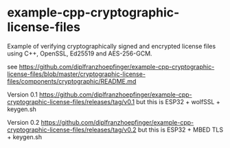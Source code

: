 # example-cpp-cryptographic-license-files
Example of verifying cryptographically signed and encrypted license files using C++, OpenSSL, Ed25519 and AES-256-GCM. 


see
https://github.com/diplfranzhoepfinger/example-cpp-cryptographic-license-files/blob/master/cryptographic-license-files/components/cryptographic/README.md


Version 0.1 https://github.com/diplfranzhoepfinger/example-cpp-cryptographic-license-files/releases/tag/v0.1
but this is ESP32 + wolfSSL + keygen.sh

Version 0.2 https://github.com/diplfranzhoepfinger/example-cpp-cryptographic-license-files/releases/tag/v0.2
but this is ESP32 + MBED TLS + keygen.sh
